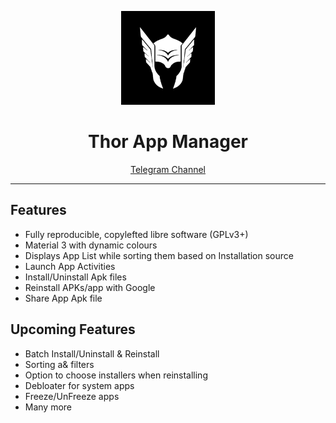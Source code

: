 
<p align="center">
  <img src="app/src/main/thor_icon-playstore.png" alt="Thor Logo" height="150dp">
</p>


<h1 align="center">Thor App Manager</h1>

<p align=center>
  <a href="https://t.me/thorAppDev">Telegram Channel</a>
</p>


---

## Features
- Fully reproducible, copylefted libre software (GPLv3+)
- Material 3 with dynamic colours
- Displays App List while sorting them based on Installation source
- Launch App Activities
- Install/Uninstall Apk files
- Reinstall APKs/app with Google
- Share App Apk file

## Upcoming Features
- Batch Install/Uninstall & Reinstall
- Sorting a& filters
- Option to choose installers when reinstalling
- Debloater for system apps
- Freeze/UnFreeze apps
- Many more
